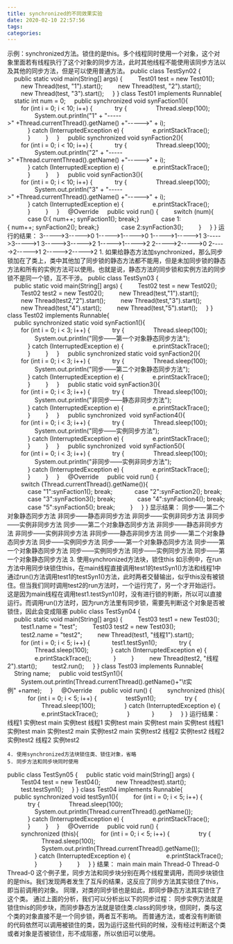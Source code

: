```yaml
---
title: synchronized的不同效果实验
date: 2020-02-10 22:57:56
tags:
categories:
---
```

示例：synchronized方法。锁住的是this。多个线程同时使用一个对象，这个对象里面若有线程执行了这个对象的同步方法，此时其他线程不能使用该同步方法以及其他的同步方法，但是可以使用普通方法。
public class TestSyn02 {
    public static void main(String[] args) {
        Test01 test = new Test01();
        new Thread(test, "1").start();
        new Thread(test, "2").start();
        new Thread(test, "3").start();
    }
}
class Test01 implements Runnable{
    static int num = 0;
    public synchronized void synFaction1(){
        for (int i = 0; i < 10; i++) {
            try {
                Thread.sleep(100);
                System.out.println("1" + "----->" +Thread.currentThread().getName() +"----->" + i);
            } catch (InterruptedException e) {
                e.printStackTrace();
            }
        }
    }
    public synchronized void synFaction2(){
        for (int i = 0; i < 10; i++) {
            try {
                Thread.sleep(100);
                System.out.println("2" + "----->" +Thread.currentThread().getName() +"----->" + i);
            } catch (InterruptedException e) {
                e.printStackTrace();
            }
        }
    }
    public void synFaction3(){
        for (int i = 0; i < 10; i++) {
            try {
                Thread.sleep(100);
                System.out.println("3" + "----->" +Thread.currentThread().getName() +"----->" + i);
            } catch (InterruptedException e) {
                e.printStackTrace();
            }
        }
    }
    @Override
    public void run() {
        switch (num){
            case 0:{ num++; synFaction1(); break;}
            case 1:{ num++; synFaction2(); break;}
            case 2:synFaction3();
        }
    }
}
运行的结果：
3----->3----->0
1----->1----->0
1----->1----->1
3----->3----->1
3----->3----->2
1----->1----->2
2----->2----->0
2----->2----->1
2----->2----->2
	1. 如果给静态方法加synchronized，那么同步锁加在了类上，类中其他加了同步锁的静态方法都不能用，但是未加同步锁的静态方法和所有的实例方法可以使用。也就是说，静态方法的同步锁和实例方法的同步锁不是同一个锁，互不干涉。
public class TestSyn03 {
    public static void main(String[] args) {
        Test02 test = new Test02();
        Test02 test2 = new Test02();
        new Thread(test,"1").start();
        new Thread(test2,"2").start();
        new Thread(test,"3").start();
        new Thread(test,"4").start();
        new Thread(test,"5").start();
    }
}
class Test02 implements Runnable{
    public synchronized static void synFaction1(){
        for (int i = 0; i < 3; i++) {
            try {
                Thread.sleep(100);
                System.out.println("同步——第一个对象静态同步方法");
            } catch (InterruptedException e) {
                e.printStackTrace();
            }
        }
    }
    public synchronized static void synFaction2(){
        for (int i = 0; i < 3; i++) {
            try {
                Thread.sleep(100);
                System.out.println("同步——第二个对象静态同步方法");
            } catch (InterruptedException e) {
                e.printStackTrace();
            }
        }
    }
    public static void synFaction3(){
        for (int i = 0; i < 3; i++) {
            try {
                Thread.sleep(100);
                System.out.println("非同步——静态非同步方法");
            } catch (InterruptedException e) {
                e.printStackTrace();
            }
        }
    }
    public synchronized  void synFaction4(){
        for (int i = 0; i < 3; i++) {
            try {
                Thread.sleep(100);
                System.out.println("同步——实例同步方法");
            } catch (InterruptedException e) {
                e.printStackTrace();
            }
        }
    }
    public synchronized  void synFaction5(){
        for (int i = 0; i < 3; i++) {
            try {
                Thread.sleep(100);
                System.out.println("非同步——实例非同步方法");
            } catch (InterruptedException e) {
                e.printStackTrace();
            }
        }
    }
    @Override
    public void run() {
        switch (Thread.currentThread().getName()){
            case "1":synFaction1(); break;
            case "2":synFaction2(); break;
            case "3":synFaction3(); break;
            case "4":synFaction4(); break;
            case "5":synFaction5(); break;
        }
    }
}
显示结果：
同步——第二个对象静态同步方法
非同步——静态非同步方法
非同步——实例非同步方法
非同步——实例非同步方法
同步——第二个对象静态同步方法
非同步——静态非同步方法
非同步——实例非同步方法
非同步——静态非同步方法
同步——第二个对象静态同步方法
同步——实例同步方法
同步——第一个对象静态同步方法
同步——第一个对象静态同步方法
同步——实例同步方法
同步——实例同步方法
同步——第一个对象静态同步方法
	3. 使用synchronized方法块，锁住this
	如示例中，在run方法中用同步块锁住this，在main线程直接调用test1的testSyn1()方法和线程1中通过run()方法调用test1的testSyn1()方法，此时两者交替输出，似乎this没有被锁住。但当我们同时调用test2的run方法时，一个运行完了，另一个才开始运行。
	这是因为main线程在调用test1.testSyn1()时，没有进行锁的判断，所以可以直接运行。而调用run()方法时，因为run方法里有同步锁，需要先判断这个对象是否被锁住，因此会变成阻塞
public class TestSyn04 {
    public static void main(String[] args) {
        Test03 test1 = new Test03();
        test1.name = "test";
        Test03 test2 = new Test03();
        test2.name = "test2";
        new Thread(test1, "线程1").start();
        for (int i = 0; i < 5; i++) {
            test1.testSyn1();
            try {
                Thread.sleep(100);
            } catch (InterruptedException e) {
                e.printStackTrace();
            }
        }
        new Thread(test2, "线程2").start();
        test2.run();
    }
}
class Test03 implements Runnable{
    String name;
    public void testSyn1(){
        System.out.println(Thread.currentThread().getName()+"\t实例" +name);
    }
    @Override
    public void run() {
        synchronized (this){
            for (int i = 0; i < 5; i++) {
                testSyn1();
                try {
                    Thread.sleep(100);
                } catch (InterruptedException e) {
                    e.printStackTrace();
                }
            }
        }
    }
}
运行结果：
	线程1	实例test
	main	实例test
	线程1	实例test
	main	实例test
	main	实例test
	线程1	实例test
	main	实例test2
	main	实例test2
	main	实例test2
	线程2	实例test2
	线程2	实例test2
	线程2	实例test2

	4. 使用synchronized方法块锁住类、锁住对象，省略
	5. 同步方法和同步块同时使用
public class TestSyn05 {
    public static void main(String[] args) {
        Test04 test = new Test04();
        new Thread(test).start();
        test.testSyn1();
    }
}
class Test04 implements Runnable{
    public synchronized void testSyn1(){
        for (int i = 0; i < 5; i++) {
            try {
                Thread.sleep(100);
                System.out.println(Thread.currentThread().getName());
            } catch (InterruptedException e) {
                e.printStackTrace();
            }
        }
    }
    @Override
    public void run() {
        synchronized (this){
            for (int i = 0; i < 5; i++) {
                try {
                    Thread.sleep(100);
                    System.out.println(Thread.currentThread().getName());
                } catch (InterruptedException e) {
                    e.printStackTrace();
                }
            }
        }
    }
}
结果：
main
main
main
Thread-0
Thread-0
Thread-0
这个例子里，同步方法和同步块分别在两个线程里调用，而同步块锁住的是this。我们发现两者发生了互斥的结果，这反应了同步方法其实锁住了this，即当前调用的对象。
同理，对类的同步锁也是如此，即同步静态方法其实锁住了这个类。
通过上面的分析，我们可以分析出以下的同步过程：
同步实例方法就是锁住this的同步块，而同步静态方法就是锁住类.class的同步块，但同时，类与这个类的对象直接不是一个同步锁，两者互不影响。
而普通方法，或者没有判断锁的代码依然可以调用被锁住的类，因为运行这些代码的时候，没有经过判断这个类或者对象是否被锁住，形不成阻塞，所以依旧可以使用。
